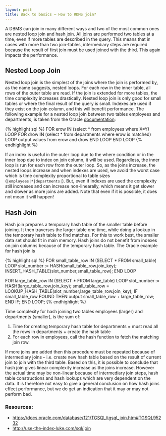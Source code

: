 ```yaml
---
layout: post
title: Back to basics – How to RDMS join?
---
```


A DBMS can join in many different ways and two of the most common ones are nested loop join and hash join.  All joins are performed two tables at a time, even if more tables are described in the query. This means that in cases with more than two join-tables, intermediary steps are required because the result of first join must be used joined with the third. This again impacts the performance.

## Nested Loop Join
Nested loop join is the simplest of the joins where the join is performed by, as the name suggests, nested loops. For each row in the inner table, all rows of the outer table are read. If the join is extended for more tables, the time complexity increases drastically. Nested loop join is only good for small tables or where the final result of the query is small. Indexes are used if they exist on the join column, and this will benefit performance. The following example for a nested loop join between two tables employees and departments, is taken from the Oracle [documentation](https://docs.oracle.com/database/121/TGSQL/tgsql_join.htm#TGSQL95232):

{% highlight sql %}
FOR erow IN (select * from employees where X=Y) LOOP
  FOR drow IN (select * from departments where erow is matched) LOOP
    output values from erow and drow
  END LOOP
END LOOP
{% endhighlight %}

If an index is useful in the outer loop due to the where condition or in the inner loop due to index on join column, it will be used. Regardless, the inner loop is run for each row from the outer loop. So, as the joins increase, the nested loops increase and when indexes are used, we avoid the worst case which is time complexity proportional to table sizes (`|employees|*|departments|`). But, even if indexes are used the complexity still increases and can increase non-linearally, which means it get slower and slower as more joins are added. Note that even if it is possible, it does not mean it will happen!

## Hash Join
Hash join prepares a temporary hash table of the smaller table before joining. It then traverses the larger table one time, while doing a lookup in the temporary hash table to find matches. For this to work best, the smaller data set should fit in main memory. Hash joins do not benefit from indexes on join columns because of the temporary hash table. The Oracle example for hash join is

{% highlight sql %}
FOR small_table_row IN (SELECT * FROM small_table)
LOOP
  slot_number := HASH(small_table_row.join_key);
  INSERT_HASH_TABLE(slot_number,small_table_row);
END LOOP

FOR large_table_row IN (SELECT * FROM large_table)
LOOP
   slot_number := HASH(large_table_row.join_key);
   small_table_row = LOOKUP_HASH_TABLE(slot_number,large_table_row.join_key);
   IF small_table_row FOUND
   THEN
      output small_table_row + large_table_row;
   END IF;
END LOOP;
{% endhighlight %}

Time complexity for hash joining two tables employees (larger) and departments (smaller), is the sum of:

1. Time for creating temporary hash table for departments  = must read all the rows in departments + create the hash table
2. For each row in employees, call the hash function to fetch the matching join row.

If more joins are added then this procedure must be repeated because of intermediary joins – i.e. create new hash table based on the result of current join to join with the third table. Based on this, it is possible to conclude that hash join gives linear complexity increase as the joins increase. However the actual time may be non-linear because of intermediary join steps, hash table constructions and hash lookups which are very dependent on the data. It is therefore not easy to give a general conclusion on how hash joins effect performance, but we do get an indication that it may or may not perform bad.

### Resources:
* <https://docs.oracle.com/database/121/TGSQL/tgsql_join.htm#TGSQL95232>
* <http://use-the-index-luke.com/sql/join>
